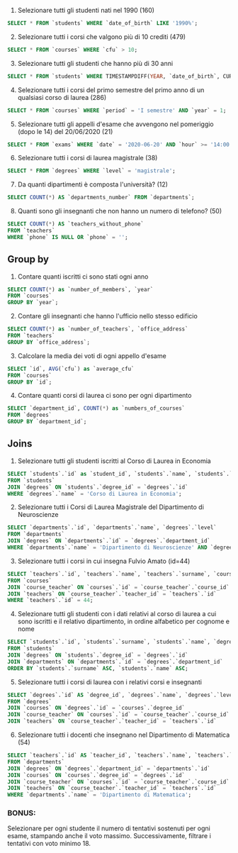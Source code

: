 1. Selezionare tutti gli studenti nati nel 1990 (160)
   
```sql
SELECT * FROM `students` WHERE `date_of_birth` LIKE '1990%';
```

2. Selezionare tutti i corsi che valgono più di 10 crediti (479)

```sql
SELECT * FROM `courses` WHERE `cfu` > 10;
```

3. Selezionare tutti gli studenti che hanno più di 30 anni

```sql  
SELECT * FROM `students` WHERE TIMESTAMPDIFF(YEAR, `date_of_birth`, CURDATE()) > 30;
```

4. Selezionare tutti i corsi del primo semestre del primo anno di un qualsiasi corso di laurea (286)

```sql  
SELECT * FROM `courses` WHERE `period` = 'I semestre' AND `year` = 1;
```

5. Selezionare tutti gli appelli d'esame che avvengono nel pomeriggio (dopo le 14) del 20/06/2020 (21)

```sql  
SELECT * FROM `exams` WHERE `date` = '2020-06-20' AND `hour` >= '14:00:00';
```

6. Selezionare tutti i corsi di laurea magistrale (38)

```sql  
SELECT * FROM `degrees` WHERE `level` = 'magistrale';
```

7. Da quanti dipartimenti è composta l'università? (12)

```sql  
SELECT COUNT(*) AS `departments_number` FROM `departments`;
```

8. Quanti sono gli insegnanti che non hanno un numero di telefono? (50)

```sql  
SELECT COUNT(*) AS `teachers_without_phone` 
FROM `teachers` 
WHERE `phone` IS NULL OR `phone` = '';
```


## Group by
1. Contare quanti iscritti ci sono stati ogni anno
   
```sql
SELECT COUNT(*) as `number_of_members`, `year`
FROM `courses`
GROUP BY `year`;
```

2. Contare gli insegnanti che hanno l'ufficio nello stesso edificio

```sql
SELECT COUNT(*) as `number_of_teachers`, `office_address`
FROM `teachers`
GROUP BY `office_address`;
```

3. Calcolare la media dei voti di ogni appello d'esame
   
```sql
SELECT `id`, AVG(`cfu`) as `average_cfu`
FROM `courses`
GROUP BY `id`;
```

4. Contare quanti corsi di laurea ci sono per ogni dipartimento

```sql
SELECT `department_id`, COUNT(*) as `numbers_of_courses`
FROM `degrees`
GROUP BY `department_id`;
```

## Joins
1. Selezionare tutti gli studenti iscritti al Corso di Laurea in Economia

```sql
SELECT `students`.`id` as `student_id`, `students`.`name`, `students`.`surname`, `degrees`.`name`
FROM `students`
JOIN `degrees` ON `students`.`degree_id` = `degrees`.`id`
WHERE `degrees`.`name` = 'Corso di Laurea in Economia';
```

2. Selezionare tutti i Corsi di Laurea Magistrale del Dipartimento di Neuroscienze

```sql
SELECT `departments`.`id`, `departments`.`name`, `degrees`.`level`
FROM `departments`
JOIN `degrees` ON `departments`.`id` = `degrees`.`department_id`
WHERE `departments`.`name` = 'Dipartimento di Neuroscienze' AND `degrees`.`level` = 'magistrale';
```

3. Selezionare tutti i corsi in cui insegna Fulvio Amato (id=44)
   
```sql
SELECT `teachers`.`id`, `teachers`.`name`, `teachers`.`surname`, `courses`.`name`
FROM `courses`
JOIN `course_teacher` ON `courses`.`id` = `course_teacher`.`course_id`
JOIN `teachers` ON `course_teacher`.`teacher_id` = `teachers`.`id`
WHERE `teachers`.`id` = 44;
```

4. Selezionare tutti gli studenti con i dati relativi al corso di laurea a cui sono iscritti e il relativo dipartimento, in ordine alfabetico per cognome e nome

```sql
SELECT `students`.`id`, `students`.`surname`, `students`.`name`, `degrees`.`name`, `degrees`.`level`, `degrees`.`website`
FROM `students`
JOIN `degrees` ON `students`.`degree_id` = `degrees`.`id`
JOIN `departments` ON `departments`.`id` = `degrees`.`department_id`
ORDER BY `students`.`surname` ASC, `students`.`name` ASC;
```

5. Selezionare tutti i corsi di laurea con i relativi corsi e insegnanti

```sql
SELECT `degrees`.`id` AS `degree_id`, `degrees`.`name`, `degrees`.`level`, `degrees`.`address`, `degrees`.`email`, `courses`.`id` AS `course_id`, `courses`.`name`, `courses`.`description`, `courses`.`cfu`, `teachers`.`id` AS `teacher_id`, `teachers`.`name`, `teachers`.`surname`
FROM `degrees`
JOIN `courses` ON `degrees`.`id` = `courses`.`degree_id`
JOIN `course_teacher` ON `courses`.`id` = `course_teacher`.`course_id`
JOIN `teachers` ON `course_teacher`.`teacher_id` = `teachers`.`id`
```

6. Selezionare tutti i docenti che insegnano nel Dipartimento di Matematica (54)

```sql
SELECT `teachers`.`id` AS `teacher_id`, `teachers`.`name`, `teachers`.`surname`, `departments`.`name`
FROM `departments`
JOIN `degrees` ON `degrees`.`department_id` = `departments`.`id`
JOIN `courses` ON `courses`.`degree_id` = `degrees`.`id`
JOIN `course_teacher` ON `courses`.`id` = `course_teacher`.`course_id`
JOIN `teachers` ON `course_teacher`.`teacher_id` = `teachers`.`id`
WHERE `departments`.`name` = 'Dipartimento di Matematica';
```

### BONUS: 
Selezionare per ogni studente il numero di tentativi sostenuti per ogni esame, stampando anche il voto massimo. Successivamente, filtrare i tentativi con voto minimo 18.